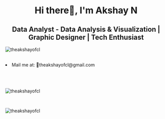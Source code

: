 


<h1 align="center">Hi there👋, I'm Akshay N </h1>
<h2 align="center">Data Analyst - Data Analysis & Visualization | Graphic Designer | Tech Enthusiast
</h2>

<p align="left"> <img src="https://komarev.com/ghpvc/?username=theakshayofcl&label=Profile%20views&color=0CC0DF&style=flat" alt="theakshayofcl" /> </p>





<br>
<li>Mail me at: 📧theakshayofcl@gmail.com</li>


<br>
<br>
<br>




<p>&nbsp;<img align="left" src="https://github-readme-stats.vercel.app/api?username=theakshayofcl&show_icons=true&locale=en" alt="theakshayofcl" />
</p>

<br>
  
<p>
<img align="left" src="https://github-readme-streak-stats.herokuapp.com/?user=theakshayofcl&" alt="theakshayofcl" />
</p>
